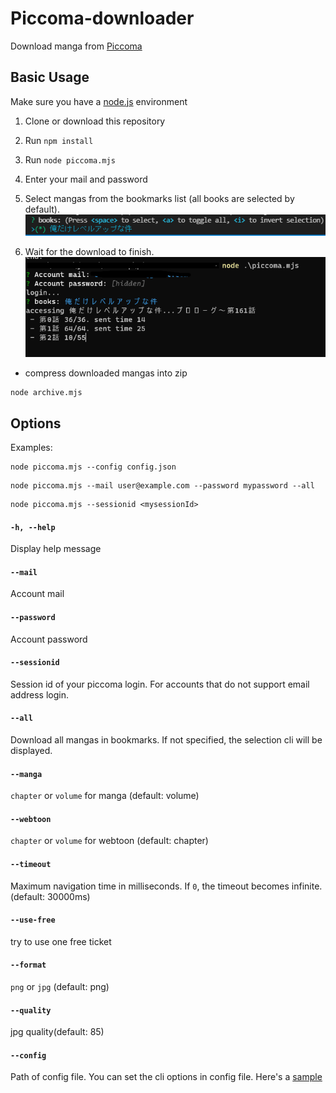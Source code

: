 # Piccoma-downloader
Download manga from [Piccoma](https://piccoma.com/)

## Basic Usage
Make sure you have a [node.js](https://nodejs.org/) environment
1. Clone or download this repository
2. Run `npm install`
3. Run `node piccoma.mjs`
4. Enter your mail and password
5. Select mangas from the bookmarks list (all books are selected by default).
![usage-list](usage-list.png)

6. Wait for the download to finish.
![usage](usage.png)
- compress downloaded mangas into zip

```
node archive.mjs 
```

## Options

Examples:  
```
node piccoma.mjs --config config.json
``` 
```
node piccoma.mjs --mail user@example.com --password mypassword --all
``` 
```
node piccoma.mjs --sessionid <mysessionId>
``` 

#### `-h, --help`  
Display help message
#### `--mail`
Account mail
#### `--password`
Account password
#### `--sessionid`
Session id of your piccoma login. For accounts that do not support email address login. 
#### `--all`
Download all mangas in bookmarks. If not specified, the selection cli will be displayed.
#### `--manga`
`chapter` or `volume` for manga (default: volume)
#### `--webtoon`
`chapter` or `volume` for webtoon (default: chapter)
#### `--timeout`
Maximum navigation time in milliseconds. If `0`, the timeout becomes infinite. (default: 30000ms)
#### `--use-free`
try to use one free ticket
#### `--format`
`png` or `jpg` (default: png)
#### `--quality`
jpg quality(default: 85)
#### `--config`
Path of config file. You can set the cli options in config file. Here's a [sample](https://github.com/Elastic1/piccoma-downloader/blob/main/config.json)


